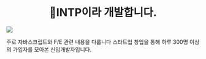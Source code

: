 <div align=center>

# 🫢INTP이라 개발합니다.

</div>
 <img src="https://img.shields.io/badge/Javascript-F7DF1E?style=flat&logo=JavaScript&logoColor=white"/>
<br/>

주로 자바스크립트와 F/E 관련 내용을 다룹니다
스타트업 창업을 통해 하루 300명 이상의 가입자를 모아본 신입개발자입니다.

<!-- ## :memo: Table of Contents
- [함수형 프로그래밍, 왜 알아야 할까?](https://github.com/jongoh-lee/jongoh-lee/tree/main/FunctionalProgramming)
 -->
<!--
**jongoh-lee/jongoh-lee** is a ✨ _special_ ✨ repository because its `README.md` (this file) appears on your GitHub profile.

Here are some ideas to get you started:

- 🔭 I’m currently working on ...
- 🌱 I’m currently learning ...
- 👯 I’m looking to collaborate on ...
- 🤔 I’m looking for help with ...
- 💬 Ask me about ...
- 📫 How to reach me: ...
- 😄 Pronouns: ...
- ⚡ Fun fact: ...
-->
